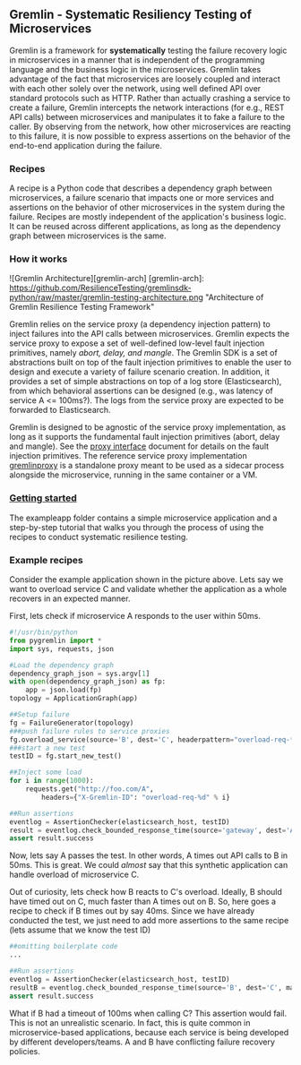 ## Gremlin - Systematic Resiliency Testing of Microservices

Gremlin is a framework for **systematically** testing the failure recovery
logic in microservices in a manner that is independent of the programming
language and the business logic in the microservices. Gremlin takes
advantage of the fact that microservices are loosely coupled and interact
with each other solely over the network, using well defined API over
standard protocols such as HTTP.  Rather than actually crashing a service
to create a failure, Gremlin intercepts the network interactions (for e.g.,
REST API calls) between microservices and manipulates it to fake a failure
to the caller. By observing from the network, how other microservices are
reacting to this failure, it is now possible to express assertions on the
behavior of the end-to-end application during the failure.


### Recipes

A recipe is a Python code that describes a dependency graph between
microservices, a failure scenario that impacts one or more services and
assertions on the behavior of other microservices in the system during the
failure. Recipes are mostly independent of the application's business
logic. It can be reused across different applications, as long as the
dependency graph between microservices is the same.

### How it works

![Gremlin Architecture][gremlin-arch]
[gremlin-arch]: https://github.com/ResilienceTesting/gremlinsdk-python/raw/master/gremlin-testing-architecture.png  "Architecture of Gremlin Resilience Testing Framework"

Gremlin relies on the service proxy (a dependency injection pattern) to
inject failures into the API calls between microservices. Gremlin expects
the service proxy to expose a set of well-defined low-level fault injection
primitives, namely _abort, delay, and mangle_. The Gremlin SDK is a set of
abstractions built on top of the fault injection primitives to enable the
user to design and execute a variety of failure scenario creation. In
addition, it provides a set of simple abstractions on top of a log store
(Elasticsearch), from which behavioral assertions can be designed (e.g.,
was latency of service A <= 100ms?).  The logs from the service proxy are
expected to be forwarded to Elasticsearch.

Gremlin is designed to be agnostic of the service proxy implementation, as
long as it supports the fundamental fault injection primitives (abort,
delay and mangle). See the
[proxy interface](https://github.com/ResilienceTesting/gremlinsdk-python/blob/master/ProxyInterface.md)
document for details on the fault injection primitives. The reference
service proxy implementation
[gremlinproxy](https://github.com/ResilienceTesting/gremlinproxy) is a
standalone proxy meant to be used as a sidecar process alongside the
microservice, running in the same container or a VM.

### [Getting started](https://github.com/ResilienceTesting/gremlinsdk-python/exampleapp/README.md)

The exampleapp folder contains a simple microservice application and a
step-by-step tutorial that walks you through the process of using the
recipes to conduct systematic resilience testing.

### Example recipes

Consider the example application shown in the picture above. Lets say we
want to overload service C and validate whether the application as a whole
recovers in an expected manner.

First, lets check if microservice A responds to the user within 50ms.

```python
#!/usr/bin/python
from pygremlin import *
import sys, requests, json

#Load the dependency graph
dependency_graph_json = sys.argv[1]
with open(dependency_graph_json) as fp:
    app = json.load(fp)
topology = ApplicationGraph(app)

##Setup failure
fg = FailureGenerator(topology)
###push failure rules to service proxies
fg.overload_service(source='B', dest='C', headerpattern="overload-req-*")
###start a new test
testID = fg.start_new_test()

##Inject some load
for i in range(1000):
    requests.get("http://foo.com/A",
        headers={"X-Gremlin-ID": "overload-req-%d" % i}

##Run assertions
eventlog = AssertionChecker(elasticsearch_host, testID)
result = eventlog.check_bounded_response_time(source='gateway', dest='A', max_latency='50ms')
assert result.success
```

Now, lets say A passes the test. In other words, A times out API calls to B
in 50ms. This is great. We could *almost* say that this synthetic
application can handle overload of microservice C.

Out of curiosity, lets check how B reacts to C's overload. Ideally, B
should have timed out on C, much faster than A times out on B. So, here
goes a recipe to check if B times out by say 40ms. Since we have already
conducted the test, we just need to add more assertions to the same recipe
(lets assume that we know the test ID)

```python
##omitting boilerplate code
...

##Run assertions
eventlog = AssertionChecker(elasticsearch_host, testID)
resultB = eventlog.check_bounded_response_time(source='B', dest='C', max_latency='40ms')
assert result.success
```

What if B had a timeout of 100ms when calling C? This assertion would
fail. This is not an unrealistic scenario. In fact, this is quite common in
microservice-based applications, because each service is being developed by
different developers/teams. A and B have conflicting failure recovery policies.
